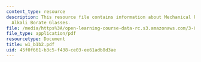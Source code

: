 ```yaml
---
content_type: resource
description: This resource file contains information about Mechanical Properties of
  Alkali Borate Glasses.
file: /media/https%3A/open-learning-course-data-rc.s3.amazonaws.com/3-014-materials-laboratory-fall-2006/45f0f661b3c5f438ce03ee61adb8d3ae_w1_b1b2.pdf
file_type: application/pdf
resourcetype: Document
title: w1_b1b2.pdf
uid: 45f0f661-b3c5-f438-ce03-ee61adb8d3ae
---
```


